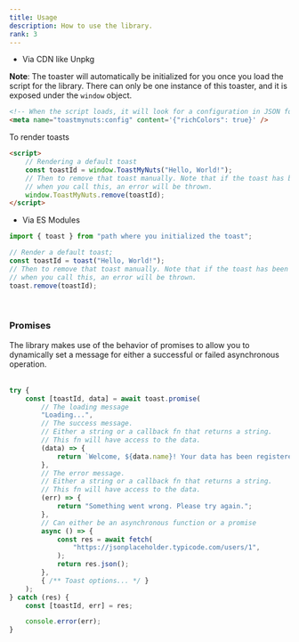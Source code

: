 ```yaml
---
title: Usage
description: How to use the library.
rank: 3
---
```


-   Via CDN like Unpkg

**Note**: The toaster will automatically be initialized for you once you load the script for the library. There can only be one instance of this toaster, and it is exposed under the `window` object.

```html
<!-- When the script loads, it will look for a configuration in JSON format from a meta tag. Below is an example -->
<meta name="toastmynuts:config" content='{"richColors": true}' />
```

To render toasts

```html
<script>
	// Rendering a default toast
	const toastId = window.ToastMyNuts("Hello, World!");
	// Then to remove that toast manually. Note that if the toast has been removed
	// when you call this, an error will be thrown.
	window.ToastMyNuts.remove(toastId);
</script>
```

-   Via ES Modules

```ts
import { toast } from "path where you initialized the toast";

// Render a default toast;
const toastId = toast("Hello, World!");
// Then to remove that toast manually. Note that if the toast has been removed
// when you call this, an error will be thrown.
toast.remove(toastId);
```
<br>

### Promises

<p style="margin-top: 0rem; margin-bottom: 2rem;">
	The library makes use of the behavior of promises to allow you to dynamically set a message for either a successful or failed asynchronous operation.
</p>

```ts
try {
	const [toastId, data] = await toast.promise(
		// The loading message
		"Loading...",
		// The success message.
		// Either a string or a callback fn that returns a string.
		// This fn will have access to the data.
		(data) => {
			return `Welcome, ${data.name}! Your data has been registered.`;
		},
		// The error message.
		// Either a string or a callback fn that returns a string.
		// This fn will have access to the data.
		(err) => {
			return "Something went wrong. Please try again.";
		},
		// Can either be an asynchronous function or a promise
		async () => {
			const res = await fetch(
				"https://jsonplaceholder.typicode.com/users/1",
			);
			return res.json();
		},
		{ /** Toast options... */ }
	);
} catch (res) {
	const [toastId, err] = res;

	console.error(err);
}
```
